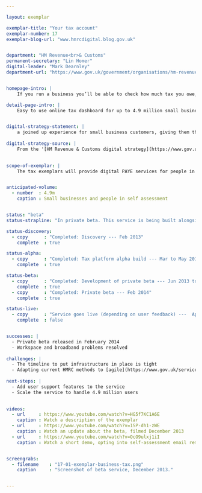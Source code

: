```yaml
---

layout: exemplar

exemplar-title: "Your tax account"
exemplar-number: 17
exemplar-blog-url: "www.hmrcdigital.blog.gov.uk"


department: "HM Revenue<br>& Customs"
permanent-secretary: "Lin Homer"
digital-leader: "Mark Dearnley"
department-url: "https://www.gov.uk/government/organisations/hm-revenue-customs"


homepage-intro: |
    If you run a business you’ll be able to check how much tax you owe, learn about what you can and can’t claim, and pay your tax --- all in one place

detail-page-intro: |
    Easy to use online tax dashboard for up to 4.9 million small businesses and people in self-assessment


digital-strategy-statement: |
    a joined up experience for small business customers, giving them the ability to perform a number of transactions with the department in a single place
    
digital-strategy-source: |
    From the '[HM Revenue & Customs digital strategy](https://www.gov.uk/government/publications/digital-strategy-december-2012)' --- December 2012
    

scope-of-exemplar: |
    The tax exemplars will provide digital PAYE services for people in employment (benefits in kind), a fully digital self assessment service, improved tools and tax dashboard for small businesses, and a new system for tax agents to use online services. These will be built on a new “digital tax platform” which will over time replace the current HMRC Portal and be the default platform for new customer-facing services. The new tax platform will be fully integrated with the pan-government ID Assurance Programme and with GOV.UK.


anticipated-volume:
  - number  : 4.9m
    caption : Small businesses and people in self assessment 


status: "beta"
status-strapline: "In private beta. This service is being built alongside [exemplar 15: PAYE for employees](/transformation/paye) and [exemplar 16: Digital self-assessent](/transformation/self-assessment)."

status-discovery:
  - copy      : "Completed: Discovery --- Feb 2013"
    complete  : true

status-alpha:
  - copy      : "Completed: Tax platform alpha build --- Mar to May 2013"
    complete  : true

status-beta:
  - copy      : "Completed: Development of private beta --- Jun 2013 to Jan 2014"
    complete  : true
  - copy      : "Completed: Private beta --- Feb 2014"
    complete  : true

status-live:
  - copy      : "Service goes live (depending on user feedback) ---  Apr 2015"
    complete  : false


successes: |
  - Private beta released in February 2014
  - Workspace and broadband problems resolved
  
challenges: |
  - The timeline to put infrastructure in place is tight
  - Adapting current HMRC methods to [agile](https://www.gov.uk/service-manual/agile) development
  
next-steps: |
  - Add user support features to the service
  - Scale the service to handle 4.9 million users
  

videos:
  - url     : https://www.youtube.com/watch?v=HG5f7KC1A6E
    caption : Watch a description of the exemplar
  - url     : https://www.youtube.com/watch?v=1SP-dh1-zWE
    caption : Watch an update about the beta, filmed December 2013
  - url     : https://www.youtube.com/watch?v=OcO9ulxj1iI
    caption : Watch a short demo, opting into self-assessment email reminders, filmed January 2014


screengrabs:
  - filename    : "17-01-exemplar-business-tax.png"
    caption     : "Screenshot of beta service, December 2013."


---
```



